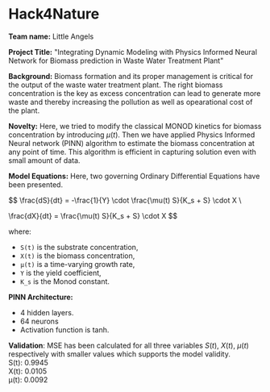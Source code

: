 # Hack4Nature
$\textbf{Team name:}$ Little Angels  

$\textbf{Project Title:}$ "Integrating Dynamic Modeling with Physics Informed Neural Network for Biomass prediction in Waste Water Treatment Plant"  

$\textbf{Background:}$ Biomass formation and its proper management is critical for the output of the waste water treatment plant. The right biomass concentration is the key as excess concentration can lead to generate more waste and thereby increasing the pollution as well as opearational cost of the plant.  

$\textbf{Novelty:}$ Here, we tried to modify the classical MONOD kinetics for biomass concentration by introducing $\mu(t)$. Then we have applied Physics Informed Neural network (PINN) algorithm to estimate the biomass concentration at any point of time. This algorithm is efficient in capturing solution even with small amount of data.  

$\textbf{Model Equations:}$ Here, two governing Ordinary Differential Equations have been presented.  

$$
\frac{dS}{dt} = -\frac{1}{Y} \cdot \frac{\mu(t) S}{K_s + S} \cdot X  \\

\frac{dX}{dt} = \frac{\mu(t) S}{K_s + S} \cdot X
$$

where:
- `S(t)` is the substrate concentration,  
- `X(t)` is the biomass concentration,  
- `μ(t)` is a time-varying growth rate,  
- `Y` is the yield coefficient,  
- `K_s` is the Monod constant.

$\textbf{PINN Architecture:}$ 
- 4 hidden layers.
- 64 neurons
- Activation function is tanh.

$\textbf{Validation}$: MSE has been calculated for all three variables $S(t)$, $X(t)$, $\mu(t)$ respectively with smaller values which supports the model validity.  
S(t): 0.9945  
X(t): 0.0105  
μ(t): 0.0092 

